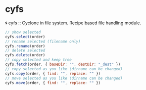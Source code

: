 # cyfs
🌀 cyfs :: Cyclone in file system. Recipe based file handling module.

```js
// show selected
cyfs.select(order)
// rename selected (filename only)
cyfs.rename(order)
// delete selected
cyfs.delete(order)
// copy selected and keep tree
cyfs.fetch(order, { baseDir: "", destDir: "_dest" })
// copy selected as you like (dirname can be changed)
cyfs.copy(order, { find: "", replace: "" })
// move selected as you like (dirname can be changed)
cyfs.move(order, { find: "", replace: "" })
```
